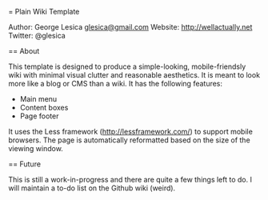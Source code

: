 = Plain Wiki Template

Author: George Lesica <glesica@gmail.com>
Website: http://wellactually.net
Twitter: @glesica

== About

This template is designed to produce a simple-looking, mobile-friendsly wiki with minimal visual clutter and reasonable aesthetics. It is meant to look more like a blog or CMS than a wiki. It has the following features:

* Main menu
* Content boxes
* Page footer

It uses the Less framework (http://lessframework.com/) to support mobile browsers. The page is automatically reformatted based on the size of the viewing window.

== Future

This is still a work-in-progress and there are quite a few things left to do. I will maintain a to-do list on the Github wiki (weird).
